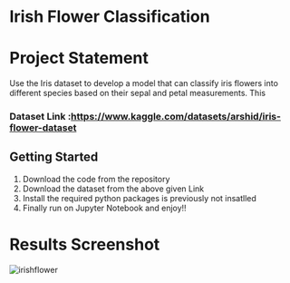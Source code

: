 # Irish Flower Classification

# Project Statement
Use the Iris dataset to develop a model that can classify iris
flowers into different species based on their sepal and petal
measurements. This

### Dataset Link :https://www.kaggle.com/datasets/arshid/iris-flower-dataset

## Getting Started
1. Download the code from the repository
2. Download the dataset from the above given Link
3. Install the required python packages is previously not insatlled
4. Finally run on Jupyter Notebook and enjoy!!

 
 # Results Screenshot

![irishflower](https://github.com/AabshaarShaikh20/Irish-Flower-Classification-Machine-Learning-Project/assets/169930813/a4aff0c2-de2c-4318-b791-e2b121188c61)

